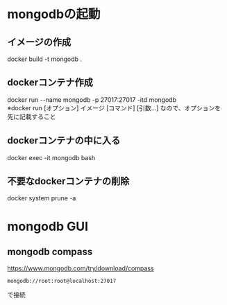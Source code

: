 # mongodbの起動
## イメージの作成
docker build -t mongodb .

## dockerコンテナ作成
docker run --name mongodb -p 27017:27017 -itd mongodb  
※docker run [オプション] イメージ [コマンド] [引数...] なので、オプションを先に記載すること

## dockerコンテナの中に入る
docker exec -it mongodb bash

## 不要なdockerコンテナの削除
docker system prune -a

# mongodb GUI
## mongodb compass
https://www.mongodb.com/try/download/compass

```
mongodb://root:root@localhost:27017
```
で接続

